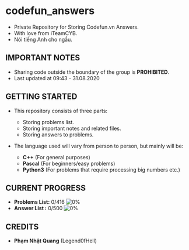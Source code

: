 # codefun_answers
* Private Repository for Storing Codefun.vn Answers.
* With love from iTeamCYB.
* Nói tiếng Anh cho ngầu.

## IMPORTANT NOTES
* Sharing code outside the boundary of the group is **PROHIBITED**.
* Last updated at 09:43 - 31.08.2020

## GETTING STARTED
* This repository consists of three parts:
  - Storing problems list.
  - Storing important notes and related files.
  - Storing answers to problems.

* The language used will vary from person to person, but mainly will be:
  - **C++** (For general purposes)
  - **Pascal** (For beginners/easy problems)
  - **Python3** (For problems that require processing big numbers etc.)

## CURRENT PROGRESS
  - **Problems List:** 0/416 ![0%](https://progress-bar.dev/0)
  - **Answer List  :** 0/500 ![0%](https://progress-bar.dev/0)
  
## CREDITS
  - **Phạm Nhật Quang** (Legend0fHell)

